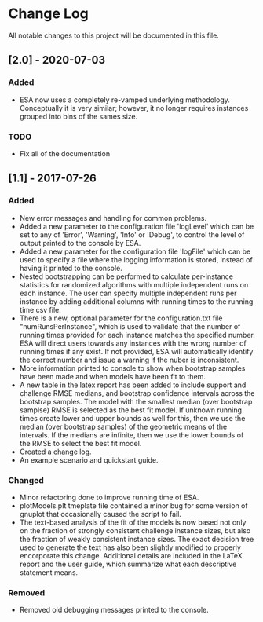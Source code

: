 # Change Log

All notable changes to this project will be documented in this file.


## [2.0] - 2020-07-03

### Added
 - ESA now uses a completely re-vamped underlying methodology. Conceptually it is very similar; however, it no longer requires instances grouped into bins of the sames size.

### TODO
 - Fix all of the documentation

## [1.1] - 2017-07-26

### Added
 - New error messages and handling for common problems.
 - Added a new parameter to the configuration file 'logLevel' which can be set to any of 'Error', 'Warning', 'Info' or 'Debug',  to control the level of output printed to the console by ESA. 
 - Added a new parameter for the configuration file 'logFile' which can be used to specify a file where the logging information is stored, instead of having it printed to the console.
 - Nested bootstrapping can be performed to calculate per-instance statistics for randomized algorithms with multiple independent runs on each instance. The user can specify multiple independent runs per instance by adding additional columns with running times to the running time csv file. 
 - There is a new, optional parameter for the configuration.txt file "numRunsPerInstance", which is used to validate that the number of running times provided for each instance matches the specified number. ESA will direct users towards any instances with the wrong number of running times if any exist. If not provided, ESA will automatically identify the correct number and issue a warning if the nuber is inconsistent.
 - More information printed to console to show when bootstrap samples have been made and when models have been fit to them.
 - A new table in the latex report has been added to include support and challenge RMSE medians, and bootstrap confidence intervals across the bootstrap samples. The model with the smallest median (over bootstrap samplse) RMSE is selected as the best fit model. If unknown running times create lower and upper bounds as well for this, then we use the median (over bootstrap samples) of the geometric means of the intervals. If the medians are infinite, then we use the lower bounds of the RMSE to select the best fit model. 
 - Created a change log.
 - An example scenario and quickstart guide.

### Changed
 - Minor refactoring done to improve running time of ESA.
 - plotModels.plt tmeplate file contained a minor bug for some version of gnuplot that occasionally caused the script to fail.
 - The text-based analysis of the fit of the models is now based not only on the fraction of strongly consistent challenge instance sizes, but also the fraction of weakly consistent instance sizes. The exact decision tree used to generate the text has also been slightly modified to properly encorporate this change. Additional details are included in the LaTeX report and the user guide, which summarize what each descriptive statement means. 

### Removed
 - Removed old debugging messages printed to the console.
